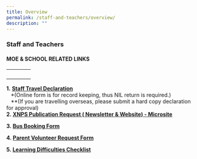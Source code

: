 ```yaml
---
title: Overview
permalink: /staff-and-teachers/overview/
description: ""
---
```

### Staff and Teachers

#### MOE & SCHOOL RELATED LINKS

|  	|  	|  	|  	|
|---	|---	|---	|---	|
|  	|  	|  	|  	|
|  	|  	|  	|  	|
|  	|  	|  	|  	|
|  	|  	|  	|  	|

**1.** **[Staff Travel Declaration](https://docs.google.com/forms/d/e/1FAIpQLSegAMpctqUCaFMDYrvicIj7dCXDshnFYIFpZr2yerelBjpZ2g/viewform)**    
   \*(Online form is for record keeping, thus NIL return is required.)    
   \*\*(If you are travelling overseas, please submit a hard copy declaration for approval)  
**2. [XNPS Publication Request ( Newsletter & Website) - Microsite](https://sites.google.com/moe.edu.sg/xnps-publications-website-news/home?authuser=2)**  
  
**3. [Bus Booking Form](https://docs.google.com/forms/d/1qYdbi7NHF5L_oGCV2K5MqR5j0ttNFn9a0O-CJLoCg1E/viewform)**  

**4. [Parent Volunteer Request Form](https://goo.gl/forms/0FMptHySCjBxd0kI3)**   
  
**5. [Learning Difficulties Checklist](https://docs.google.com/a/moe.edu.sg/forms/d/1xSaJo4ayQVKr4okuqFBmsVgWpLf_c6NuyEnu-C-e_P0/viewform)**
